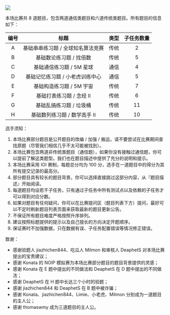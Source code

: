 ![](https://molmin.github.io/image/2024/07/12/contest.png) 

本场比赛共 $8$ 道题目，包含两道通信类题目和六道传统类题目。所有题目的信息如下：

| 编号 | 标题 | 类型 | 子任务数量 |
| :-: | :-: | :-: | :-: |
| A | 基础串串练习题 / 全球知名算法竞赛 | 传统 | $2$ |
| B | 基础数论练习题 / 找倍数 | 传统 | $5$ |
| C | 基础通信练习题 / 5M 星球 | 通信 | $4$ |
| D | 基础记忆练习题 / 小老虎训练中心 | 通信 | $5$ |
| E | 基础构造练习题 / 5M 宇宙 | 传统 | $7$ |
| F | 基础打表练习题 / 念经 II | 传统 | $6$ |
| G | 基础乱搞练习题 / 垃圾桶 | 传统 | $11$ |
| H | 基础数列练习题 / 数学高手 II | 传统 | $10$ |

选手须知：

1. 本场比赛部分题目是公开题目的改编 / 加强 / 搬运，请不要尝试在比赛期间查找原题（尽管我们相信几乎不太可能被找到）。
2. 本场比赛包含两道非传统类题目（通信题），如果你没有接触过通信题，你可以提前了解这类题型。我们也在题目描述中提供了充分的说明和提示。
3. 本场比赛采用 IOI 赛制，每题总分均为 $100$ 分，选手在一道题目中的得分为其所有提交记录的最高分。
4. 部分题目具有较长的题目背景，你可以选择直接跳过这部分内容，从『题目描述』开始阅读。
5. 每道题目均设若干子任务，只有通过子任务中所有测试点以及依赖的子任务才可以得到对应分数。
6. 如果对题目有任何疑问，你可以在比赛提问区（题目列表下方）提问，最好可以不定时刷新题目列表页面来获取最新的题目更新公告。
7. 不保证所有题目难度严格按照升序排列。
8. 建议按照标题提供的提示以及自己擅长的方向决定开题顺序。
9. 保证赛时不加强数据，只在数据有误、子任务配置错误等情况修正错误。

致谢：

- 感谢验题人 jiazhichen844、吃瓜人 Milmon 和审核人 DeaphetS 对本场比赛提出的宝贵建议；
- 感谢 Konata 的 NOIP 模拟赛为本场比赛部分题目的题目背景提供的灵感；
- 感谢 Konata 在 E 题中提出的不同做法和 DeaphetS 在 D 题中提出的不同做法；
- 感谢 DeaphetS 在 H 题中长达三个小时的验题；
- 感谢 jiazhichen844 和 DeaphetS 在 B 题中被诈骗；
- 感谢 Konata、jiazhichen844、Limie、小老虎、Milmon 分别成为一道题目的主人公；
- 感谢 thomaswmy 成为三道题目的主人公。
